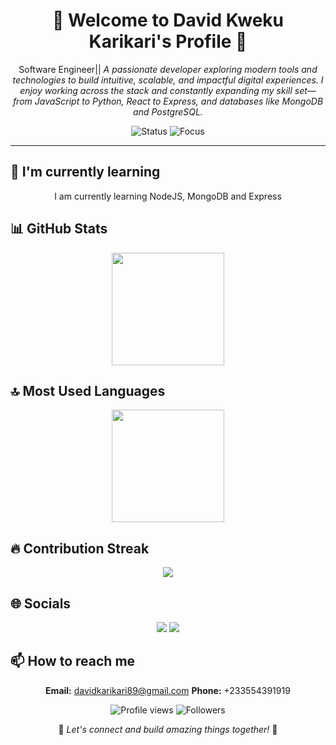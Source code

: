 <div align="center">

# 🌟 Welcome to David Kweku Karikari's Profile 🌟

<p>Software Engineer||  <em>A passionate developer exploring modern tools and technologies to build intuitive, scalable, and impactful digital experiences. I enjoy working across the stack and constantly expanding my skill set—from JavaScript to Python, React to Express, and databases like MongoDB and PostgreSQL.</em></p>

<img src="https://img.shields.io/badge/Status-Available_for_collaboration-brightgreen" alt="Status" />
<img src="https://img.shields.io/badge/Focus-Web_Development-blue" alt="Focus" />

</div>

<hr>

## 🌱 I'm currently learning

<div align="center"><p>I am currently learning NodeJS, MongoDB and Express</p></div>

## 📊 GitHub Stats

<!-- ⚠️ Important: Replace 'YOUR-USERNAME' with your actual GitHub username in the URL below -->
<div align="center">
  <img height="180em" src="https://github-readme-stats.vercel.app/api?username=YOUR-USERNAME&show_icons=true&theme=radical&include_all_commits=true&count_private=true"/>
</div>

## 🔝 Most Used Languages

<!-- ⚠️ Important: Replace 'YOUR-USERNAME' with your actual GitHub username in the URL below -->
<div align="center">
  <img height="180em" src="https://github-readme-stats.vercel.app/api/top-langs/?username=YOUR-USERNAME&layout=compact&langs_count=10&theme=radical"/>
</div>

## 🔥 Contribution Streak

<!-- ⚠️ Important: Replace 'YOUR-USERNAME' with your actual GitHub username in the URL below -->
<div align="center">
  <img src="https://github-readme-streak-stats.herokuapp.com/?user=YOUR-USERNAME&theme=radical&hide_border=false" />
</div>

## 🌐 Socials

<div align="center">

<a href="https://github.com/dk-willing/"><img src="https://img.shields.io/badge/github-%23121011.svg?style=for-the-badge&logo=github&logoColor=white&color=9a6bdf"></a> <a href="https://www.linkedin.com/in/davekarikari/"><img src="https://img.shields.io/badge/linkedin-%230077B5.svg?style=for-the-badge&logo=linkedin&logoColor=white&color=df6b9a"></a> 

</div>

## 📫 How to reach me

<div align="center">

**Email:** davidkarikari89@gmail.com
**Phone:** +233554391919

</div>

<div align="center">

<!-- ⚠️ Important: Replace 'YOUR-USERNAME' with your actual GitHub username in the URLs below -->
<img src="https://komarev.com/ghpvc/?username=YOUR-USERNAME&style=for-the-badge&color=blueviolet" alt="Profile views"/>

<img src="https://img.shields.io/github/followers/YOUR-USERNAME?style=for-the-badge&color=ff69b4" alt="Followers"/>

<p>🌈 <i>Let's connect and build amazing things together!</i> 🚀</p>

</div>
